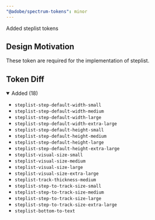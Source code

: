```yaml
---
"@adobe/spectrum-tokens": minor
---
```


Added steplist tokens

## Design Motivation

These token are required for the implementation of steplist.

## Token Diff

<details open><summary>Added (18)</summary>

- `steplist-step-default-width-small`
- `steplist-step-default-width-medium`
- `steplist-step-default-width-large`
- `steplist-step-default-width-extra-large`
- `steplist-step-default-height-small`
- `steplist-step-default-height-medium`
- `steplist-step-default-height-large`
- `steplist-step-default-height-extra-large`
- `steplist-visual-size-small`
- `steplist-visual-size-medium`
- `steplist-visual-size-large`
- `steplist-visual-size-extra-large`
- `steplist-track-thickness-medium`
- `steplist-step-to-track-size-small`
- `steplist-step-to-track-size-medium`
- `steplist-step-to-track-size-large`
- `steplist-step-to-track-size-extra-large`
- `steplist-bottom-to-text`

</details>
